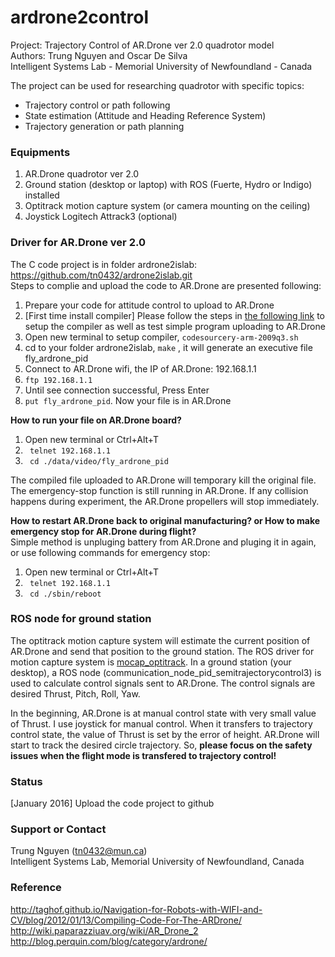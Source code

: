 # ardrone2control
Project: Trajectory Control of AR.Drone ver 2.0 quadrotor model </br>
Authors: Trung Nguyen and Oscar De Silva </br>
Intelligent Systems Lab - Memorial University of Newfoundland - Canada 

The project can be used for researching quadrotor with specific topics:
- Trajectory control or path following
- State estimation (Attitude and Heading Reference System)
- Trajectory generation or path planning

### Equipments
1. AR.Drone quadrotor ver 2.0 
2. Ground station (desktop or laptop) with ROS (Fuerte, Hydro or Indigo) installed
3. Optitrack motion capture system (or camera mounting on the ceiling) 
4. Joystick Logitech Attrack3 (optional)

### Driver for AR.Drone ver 2.0
The C code project is in folder ardrone2islab: <link>https://github.com/tn0432/ardrone2islab.git</link> <br/>
Steps to complie and upload the code to AR.Drone are presented following: <br/>
1. Prepare your code for attitude control to upload to AR.Drone<br/>
2. [First time install compiler] Please follow the steps in [the following link](http://taghof.github.io/Navigation-for-Robots-with-WIFI-and-CV/blog/2012/01/13/Compiling-Code-For-The-ARDrone/) to setup the compiler as well as test simple program uploading to AR.Drone <br/> 
3. Open new terminal to setup compiler, <code>codesourcery-arm-2009q3.sh</code><br/>
4. cd to your folder ardrone2islab, <code>make</code> , it will generate an executive file fly_ardrone_pid<br/>
5. Connect to AR.Drone wifi, the IP of AR.Drone: 192.168.1.1<br/>
6. <code>ftp 192.168.1.1</code> <br/>
7. Until see connection successful, Press Enter<br/>
8. <code>put fly_ardrone_pid</code>. Now your file is in AR.Drone

<b>How to run your file on AR.Drone board?</b><br/>
1. Open new terminal or Ctrl+Alt+T<br/>
2. <code> telnet 192.168.1.1 </code> <br/>
3. <code> cd ./data/video/fly_ardrone_pid </code> <br/>

The compiled file uploaded to AR.Drone will temporary kill the original file. The emergency-stop function is still running in AR.Drone. If any collision happens during experiment, the AR.Drone propellers will stop immediately.  

<b>How to restart AR.Drone back to original manufacturing? or How to make emergency stop for AR.Drone during flight?</b><br/>
Simple method is unpluging battery from AR.Drone and pluging it in again, or use following commands for emergency stop: <br/>
1. Open new terminal or Ctrl+Alt+T<br/>
2. <code> telnet 192.168.1.1 </code> <br/>
3. <code> cd ./sbin/reboot </code> <br/>



### ROS node for ground station
The optitrack motion capture system will estimate the current position of AR.Drone and send that position to the ground station. The ROS driver for motion capture system is [mocap_optitrack](http://wiki.ros.org/mocap_optitrack). In a ground station (your desktop), a ROS node (communication_node_pid_semitrajectorycontrol3) is used to calculate control signals sent to AR.Drone. The control signals are desired Thrust, Pitch, Roll, Yaw.

In the beginning, AR.Drone is at manual control state with very small value of Thrust. I use joystick for manual control. When it transfers to trajectory control state, the value of Thrust is set by the error of height. AR.Drone will start to track the desired circle trajectory. So, <b>please focus on the safety issues when the flight mode is transfered to trajectory control!</b>  

### Status
[January 2016] Upload the code project to github

### Support or Contact
Trung Nguyen (tn0432@mun.ca)<br/>
Intelligent Systems Lab, Memorial University of Newfoundland, Canada

### Reference
http://taghof.github.io/Navigation-for-Robots-with-WIFI-and-CV/blog/2012/01/13/Compiling-Code-For-The-ARDrone/ <br/>
http://wiki.paparazziuav.org/wiki/AR_Drone_2 <br/>
http://blog.perquin.com/blog/category/ardrone/ <br/>
